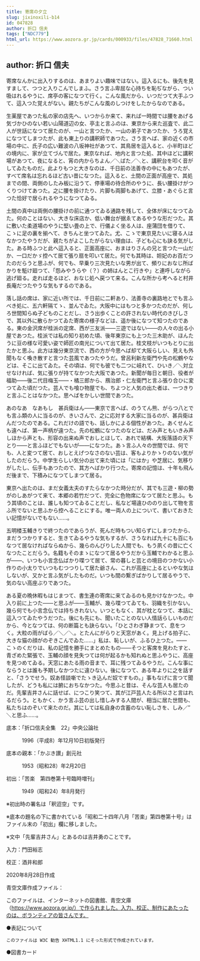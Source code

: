 ```yaml
---
title: 寄席の夕立
slug: jixinoxili-b14
id: 047828
author: 折口 信夫
tags: ["NDC779"]
html_url: https://www.aozora.gr.jp/cards/000933/files/47828_71660.html
---
```


## author: 折口 信夫

寄席なんかに出入りするのは、あまりよい趣味ではない。這入るにも、後先を見すまして、つつと入りこんでしまふ。さう言ふ卑屈な心持ちを恥ぢながら、つい吸はれるやうに、席亭の客になつて行く。こんな風だから、いつだつて大手ふつて、這入つた覚えがない。親たちがこんな風のしつけをしたからなのである。

生薬屋であつた私の家の店先へ、いつからか来て、来れば一時間では腰をあげる気づかひのない若い山陽道辺の女、亭主と言ふのは、東京から来た巡査で、此二人が世話になつて居たのが、一山と言つたか、一山の弟子であつたか、うろ覚えになつてしまつたが、此も東上りの講釈師であつた。さう言へば、家の近くの市場の中に、氏子の広い難波の八坂神社があつて、其鳥居を這入ると、小半町ほどの境内に、家が立てづんで居た。東京なれば、地内と言つた処、其中ほどに講釈場があつて、夜になると、宵の内からちよん／＼ばた／＼と、講釈台を叩く音がしてゐたものだ。此よりもつと大きなのは、千日前の法善寺の中にもあつたが、すべて席名は忘れるほど古い昔になつた。這入ると、土間の正面が高座で、其処までの間、両側のしたみ板に沿うて、停車場の待合所のやうに、長い腰掛けがつくりつけてあつた。之に腰を掛けたり、片脚も両脚もあげて、立膝・あぐらと言つた恰好で居られるやうになつてゐる。

土間の真中は両側の腰掛けの前に通つてゐる通路を残して、全体が床になつてゐた。何のことはない、大きな床店か、低い舞台が据ゑてあるやうな形だつた。其に敷いた柔道場のやうに堅い畳の上で、行儀よく坐る人は、座蒲団を借りて、こゝに足の裏を揃へて、きちんと坐つてゐた。尤、こゝで東京見たいに寝る人はなかつたやうだが、親たちがよこしたがらない理由は、子ども心にも訣る気がした。ある時ふつと此へ這入ると、正面高座に、おまはりさんの兄と言つた一山だか、一口だかゞ控へて居て張り扇を叩いて居た。何でも其時は、妲妃のお百だつたのだらうと思ふが、何でも、早乗り三次見たいな男が出て、頻りにおなじ所ばかりを駈け廻つて、「怨みやうらや（？）の姉はんとこ行きや」と連呼しながら逃げ廻る。走れば走るほど、おなじ処へ戻つて来る。こんな所から考へると村井長庵だつたやうな気もするのである。

落し話の席は、家に近い所では、千日前に二軒あり、法善寺の裏路地とでも言ふべき処に、五六軒隔てゝ、並んでゐた。大阪中にはもつと多かつたのだが、何しろ世間知らぬ子どものことだし、さう出歩くことの許されない時代のきびしさで、其以外に散らかつてゐた寄席の様子などは、遥か後になつて知つたのである。東の金沢席が桂派の定席、西が三友派――三遊ではない――の人々の出る小屋であつた。桂派では私の知り初めた頃、後年東京にも上つた三木助が、ほんたうに豆の様な可愛い姿で師匠の南光について出て居た。桂文枝がいつもとりに出たかと思ふ。此方は幾分東京流で、西の方が今思へば却て大阪らしい、見えも外聞もなく喚き散すと言つた芸風であつたやうだ。曾呂利新左衛門や先の松鶴やなどは、そこに出てゐた。その頃は、何でも彼でも二つに岐れて、ひいき／＼対立せなければ、気に張りが持てなかつた大阪であつた。新聞が毎日と朝日、役者が福助――後二代目梅玉――・橘三郎から、鴈治郎・仁左衛門と言ふ張り合ひに変つてゐた頃だつた。芸人でも喰ひ物屋でも、ちよつと人気の出た者は、一つきりと言ふことはなかつた。思へばをかしい世間であつた。

あのなあ　なあもし　甚兵衛はん――東京で言へば、のうてん熊、がらつ八とでも言ふ類の人に当るのが、きいさんで、之に応対する大家に当るのが、甚兵衛はんだつたのである。これだけの語でも、話しかによる個性があつた。あくせんとも違へば、第一声柄が違つた。先の松鶴になつたのなどは、だみ声ともいきみ声しほから声とも、形容の出来ぬ声でおしとほして、あれで結構、大阪落語の天下とり――と言ふほどでもないが――になつた。あゝ言ふ人々の世間では、何でも、人と変つて居て、おしとえげつなさのない芸は、客もよりかゝりのない気がしたのだらう。中学生らしい気分の出て来た頃には「にはか」や芝居に、気移りがしたし、伝手もあつたので、其方へばかり行つた。寄席の記憶は、十年も飛んだ後まで、下積みになつてしまつて居る。

東京へ出たのは、まだ女義太夫のすたらなかつた時分だが、其でも三遊・柳の勢がのしあがつて来て、本郷の若竹だつて、完全に色物席になつて居たと思ふ。もう其頃のことは、誰しも知つてゐることだし、私など場違ひののり出して物を言ふ所でないと思ふから控へることにする。唯一両人の上について、書いておきたい記憶がないでもない……。

五明楼玉輔きりで終つたのであらうが、死んだ時もつい知らずにしまつたから、まだうつかりすると、生きてゐるやうな気もするが、さうなれば九十にも百にもなつて居なければならぬから、幾らのんびりした人間でも、もう夙くの昔に亡くなつたことだらう。名籍もそのまゝになつて居るやうだから玉輔でわかると思ふが――、いつも小言念仏ばかり喋つて居て、常の暮しと芸との境目のつかない小作りの小太りでいつもむつつりして居た爺さん、これが高座に上るといやな気はしないが、又かと言ふ気がしたものだ。いつも間の繋ぎばかりして居るやうで、気のない高座ぶりであつた。

ある夏の晩休暇もはじまつて、書生連の寄席に来てゐるのも見かけなかつた。中入り前に上つた――と思ふが――玉輔が、幾ら喋つてゐても、羽織を引かない。幾ら何でも小言念仏では持ちきれない。いつともなく、其が枕となつて、本話に這入つてゐたやうだつた。後にも先にも、聞いたことのない人情話らしいものだから、今となつては、何の断篇とも訣らない。「ひとさわぎ静まつて、息をつく。大粒の雨がばら／＼／＼。とたんにがらりと天窓があく。見上げる拍子に、大きな猫の顔がのぞきこんでゐた……」私は、恥しいが、ふるひ上つた。――こゝのくだりは、私の記憶を勝手にまとめたもの――そつと客席を見わたすと、青ざめた緊張で、玉輔の顔を見失つては何が起るかも知れぬと思ふやうに、高座を見つめてゐる。天窓にあたる雨の音まで、耳に残つてゐるやうだ。こんな事にならうとは誰も予期しなかつたに違ひない。後になつて、ある年よりに之を話すと、「さうでせう。奴あ怪談噺でたゝき込んだ奴ですもの。」事もなげに言つて聞したが、どうも私には腑におちなかつた。今思ふと昔は、そんな芸人も居たのだ。先輩吉井さんに話せば、につこり笑つて、其が江戸芸人たる所以さと言はれるだらう。ともかく、かう言ふ芸の出し惜しみする人間が、相当に居た世間も、私たちはのぞいて来たのだ。其にしては私自身の含蓄のない恥しさを、しみ／″＼と思ふ……。













底本：「折口信夫全集　22」中央公論社

　　　1996（平成8）年12月10日初版発行

底本の親本：「かぶき讃」創元社

　　　1953（昭和28）年2月20日

初出：「苦楽　第四巻第十号臨時増刊」

　　　1949（昭和24）年8月発行

※初出時の署名は「釈迢空」です。

※底本の題名の下に書かれている「昭和二十四年八月「苦楽」第四巻第十号」はファイル末の「初出」欄に移しました。

※文中「先輩吉井さん」とあるのは吉井勇のことです。

入力：門田裕志

校正：酒井和郎

2020年8月28日作成

青空文庫作成ファイル：

このファイルは、インターネットの図書館、青空文庫（https://www.aozora.gr.jp/）で作られました。入力、校正、制作にあたったのは、ボランティアの皆さんです。











●表記について


	このファイルは W3C 勧告 XHTML1.1 にそった形式で作成されています。







●図書カード